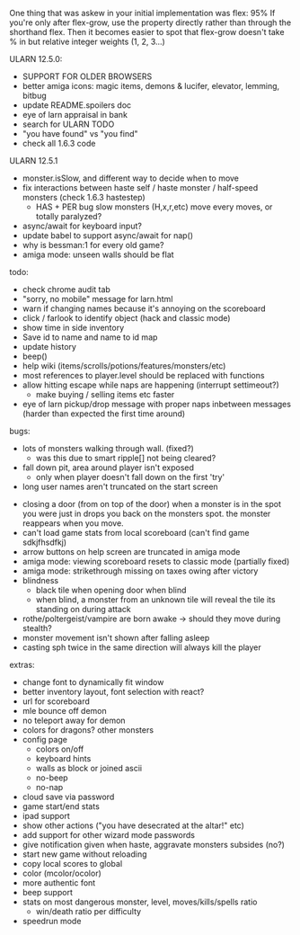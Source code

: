 One thing that was askew in your initial implementation was flex: 95%
If you're only after flex-grow, use the property directly rather than through the shorthand flex. Then it becomes easier to spot that flex-grow doesn't take % in but relative integer weights (1, 2, 3...)

ULARN 12.5.0:
- SUPPORT FOR OLDER BROWSERS
- better amiga icons: magic items, demons & lucifer, elevator, lemming, bitbug
- update README.spoilers doc
- eye of larn appraisal in bank
- search for ULARN TODO
- "you have found" vs "you find"
- check all 1.6.3 code

ULARN 12.5.1
- monster.isSlow, and different way to decide when to move
- fix interactions between haste self / haste monster / half-speed monsters (check 1.6.3 hastestep)
  * HAS + PER bug slow monsters (H,x,r,etc) move every moves, or totally paralyzed?
- async/await for keyboard input?
- update babel to support async/await for nap()
- why is bessman:1 for every old game?
- amiga mode: unseen walls should be flat

todo:
- check chrome audit tab
- "sorry, no mobile" message for larn.html
- warn if changing names because it's annoying on the scoreboard
- click / farlook to identify object (hack and classic mode)
- show time in side inventory
- Save id to name and name to id map
- update history
- beep()
- help wiki (items/scrolls/potions/features/monsters/etc)
- most references to player.level should be replaced with functions
- allow hitting escape while naps are happening (interrupt settimeout?)
  - make buying / selling items etc faster 
- eye of larn pickup/drop message with proper naps inbetween messages (harder than expected the first time around)



bugs:
* lots of monsters walking through wall. (fixed?)
  - was this due to smart ripple[] not being cleared?
* fall down pit, area around player isn't exposed
   - only when player doesn't fall down on the first 'try'
* long user names aren't truncated on the start screen
- closing a door (from on top of the door) when a monster is in the spot you were
  just in drops you back on the monsters spot. the monster reappears when you move.
- can't load game stats from local scoreboard (can't find game sdkjfhsdfkj)
- arrow buttons on help screen are truncated in amiga mode
- amiga mode: viewing scoreboard resets to classic mode (partially fixed)
- amiga mode: strikethrough missing on taxes owing after victory
- blindness
  - black tile when opening door when blind
  - when blind, a monster from an unknown tile will reveal the tile its standing on during attack
- rothe/poltergeist/vampire are born awake -> should they move during stealth?
- monster movement isn't shown after falling asleep
- casting sph twice in the same direction will always kill the player


extras:
- change font to dynamically fit window
- better inventory layout, font selection with react?
- url for scoreboard
- mle bounce off demon
- no teleport away for demon
- colors for dragons? other monsters
- config page
  - colors on/off
  - keyboard hints
  - walls as block or joined ascii
  - no-beep
  - no-nap
- cloud save via password
- game start/end stats
- ipad support
- show other actions ("you have desecrated at the altar!" etc)
- add support for other wizard mode passwords
- give notification given when haste, aggravate monsters subsides (no?)
- start new game without reloading
- copy local scores to global
- color (mcolor/ocolor)
- more authentic font
- beep support
- stats on most dangerous monster, level, moves/kills/spells ratio
  - win/death ratio per difficulty
- speedrun mode
